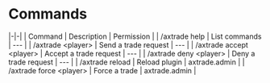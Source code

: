# Commands

|-|-|
| Command | Description | Permission |
| /axtrade help | List commands | --- |
| /axtrade &lt;player> | Send a trade request | --- |
| /axtrade accept &lt;player> | Accept a trade request | --- |
| /axtrade deny &lt;player> | Deny a trade request | --- |
| /axtrade reload | Reload plugin | axtrade.admin |
| /axtrade force &lt;player> | Force a trade | axtrade.admin |